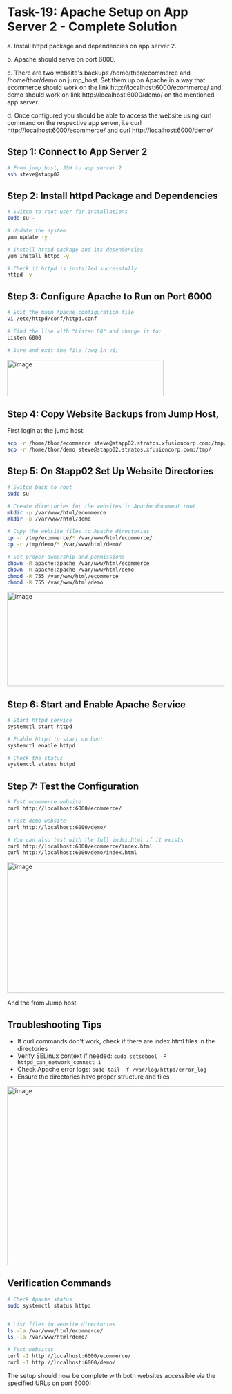 # Task-19: Apache Setup on App Server 2 - Complete Solution

a. Install httpd package and dependencies on app server 2.


b. Apache should serve on port 6000.


c. There are two website's backups /home/thor/ecommerce and /home/thor/demo on jump_host. Set them up on Apache in a way that ecommerce should work on the link http://localhost:6000/ecommerce/ and demo should work on link http://localhost:6000/demo/ on the mentioned app server.


d. Once configured you should be able to access the website using curl command on the respective app server, i.e curl http://localhost:6000/ecommerce/ and curl http://localhost:6000/demo/



## Step 1: Connect to App Server 2
```bash
# From jump_host, SSH to app server 2
ssh steve@stapp02
```

## Step 2: Install httpd Package and Dependencies
```bash
# Switch to root user for installations
sudo su -

# Update the system
yum update -y

# Install httpd package and its dependencies
yum install httpd -y

# Check if httpd is installed successfully
httpd -v
```

## Step 3: Configure Apache to Run on Port 6000
```bash
# Edit the main Apache configuration file
vi /etc/httpd/conf/httpd.conf

# Find the line with "Listen 80" and change it to:
Listen 6000

# Save and exit the file (:wq in vi)
```
<img width="362" height="84" alt="image" src="https://github.com/user-attachments/assets/016c9d99-400f-4822-ad99-aa84456a5090" />


## Step 4: Copy Website Backups from Jump Host, 
First login at the jump host:
```bash
scp -r /home/thor/ecommerce steve@stapp02.stratos.xfusioncorp.com:/tmp/
scp -r /home/thor/demo steve@stapp02.stratos.xfusioncorp.com:/tmp/
```

## Step 5: On Stapp02 Set Up Website Directories
```bash
# Switch back to root
sudo su -

# Create directories for the websites in Apache document root
mkdir -p /var/www/html/ecommerce
mkdir -p /var/www/html/demo

# Copy the website files to Apache directories
cp -r /tmp/ecommerce/* /var/www/html/ecommerce/
cp -r /tmp/demo/* /var/www/html/demo/

# Set proper ownership and permissions
chown -R apache:apache /var/www/html/ecommerce
chown -R apache:apache /var/www/html/demo
chmod -R 755 /var/www/html/ecommerce
chmod -R 755 /var/www/html/demo
```
<img width="967" height="218" alt="image" src="https://github.com/user-attachments/assets/524c3163-5411-4e1f-be55-6bd071fe3c29" />

## Step 6: Start and Enable Apache Service
```bash
# Start httpd service
systemctl start httpd

# Enable httpd to start on boot
systemctl enable httpd

# Check the status
systemctl status httpd
```

## Step 7: Test the Configuration

```bash
# Test ecommerce website
curl http://localhost:6000/ecommerce/

# Test demo website  
curl http://localhost:6000/demo/

# You can also test with the full index.html if it exists
curl http://localhost:6000/ecommerce/index.html
curl http://localhost:6000/demo/index.html
```

<img width="670" height="303" alt="image" src="https://github.com/user-attachments/assets/98daba5b-cf1c-42ab-a45d-8281b814c0cf" />

And the from Jump host




## Troubleshooting Tips
- If curl commands don't work, check if there are index.html files in the directories
- Verify SELinux context if needed: `sudo setsebool -P httpd_can_network_connect 1`
- Check Apache error logs: `sudo tail -f /var/log/httpd/error_log`
- Ensure the directories have proper structure and files

<img width="817" height="414" alt="image" src="https://github.com/user-attachments/assets/d5698435-189c-4beb-ba84-fc86da541e83" />

## Verification Commands
```bash
# Check Apache status
sudo systemctl status httpd


# List files in website directories
ls -la /var/www/html/ecommerce/
ls -la /var/www/html/demo/

# Test websites
curl -I http://localhost:6000/ecommerce/
curl -I http://localhost:6000/demo/
```

The setup should now be complete with both websites accessible via the specified URLs on port 6000!
